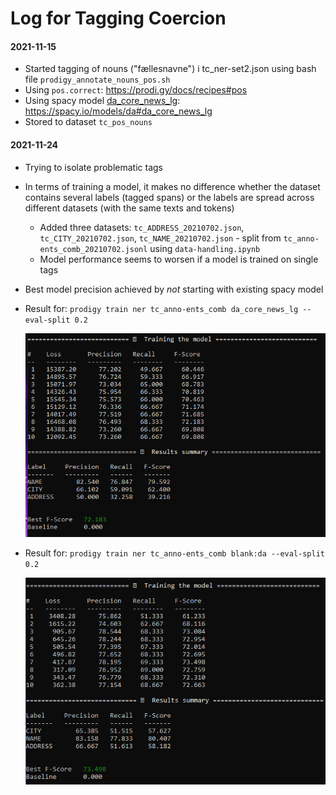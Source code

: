 # Log for Tagging Coercion



#### 2021-11-15

- Started tagging of nouns ("fællesnavne") i tc_ner-set2.json using bash file `prodigy_annotate_nouns_pos.sh`
- Using `pos.correct`: https://prodi.gy/docs/recipes#pos 
- Using spacy model [da_core_news_lg](https://spacy.io/models/da#da_core_news_lg): https://spacy.io/models/da#da_core_news_lg
- Stored to dataset `tc_pos_nouns` 



#### 2021-11-24

- Trying to isolate problematic tags

- In terms of training a model, it makes no difference whether the dataset contains several labels (tagged spans) or the labels are spread across different datasets (with the same texts and tokens)

  - Added three datasets: `tc_ADDRESS_20210702.json`, `tc_CITY_20210702.json`, `tc_NAME_20210702.json` - split from `tc_anno-ents_comb_20210702.jsonl` using `data-handling.ipynb`
  - Model performance seems to worsen if a model is trained on single tags

- Best model precision achieved by *not* starting with existing spacy model

- Result for: `prodigy train ner tc_anno-ents_comb da_core_news_lg --eval-split 0.2`

  ![image-20211124163831736](./img/image-20211124163831736.png)

- Result for: `prodigy train ner tc_anno-ents_comb blank:da --eval-split 0.2`

  ![image-20211124164027029](./img/image-20211124164027029.png)
